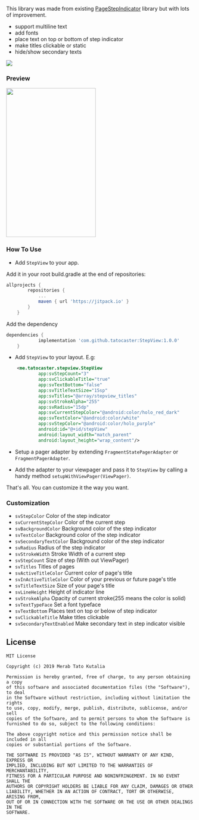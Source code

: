 This library was made from existing [PageStepIndicator](https://raw.githubusercontent.com/devmike01/PageStepIndicator) 
library but with lots of improvement. 

- support multiline text
- add fonts
- place text on top or bottom of step indicator
- make titles clickable or static
- hide/show secondary texts

[![](https://jitpack.io/v/tatocaster/StepView.svg)](https://jitpack.io/#tatocaster/StepView)

### Preview
<img src="https://raw.githubusercontent.com/tatocaster/StepView/master/art/stepview.gif" width="240" height="400" />

### How To Use 

- Add `StepView` to your app.

 Add it in your root build.gradle at the end of repositories:

```groovy
allprojects {
		repositories {
			...
			maven { url 'https://jitpack.io' }
		}
	}
```

 Add the dependency

```groovy
dependencies {
	        implementation 'com.github.tatocaster:StepView:1.0.0'
	}
```

- Add `StepView` to your layout. E.g:

```xml
    <me.tatocaster.stepview.StepView
            app:svStepCount="3"
            app:svClickableTitle="true"
            app:svTextBottom="false"
            app:svTitleTextSize="15sp"
            app:svTitles="@array/stepview_titles"
            app:svStrokeAlpha="255"
            app:svRadius="15dp"
            app:svCurrentStepColor="@android:color/holo_red_dark"
            app:svTextColor="@android:color/white"
            app:svStepColor="@android:color/holo_purple"
            android:id="@+id/stepView"
            android:layout_width="match_parent"
            android:layout_height="wrap_content"/>
```

- Setup a pager adapter by extending `FragmentStatePagerAdapter` or `FragmentPagerAdapter`.

- Add the adapter to your viewpager and pass it to `StepView` by calling a handy method `setupWithViewPager(ViewPager)`.

That's all. You can customize it the way you want.

### Customization

- `svStepColor` Color of the step indicator
- `svCurrentStepColor` Color of the current step
- `svBackgroundColor` Background color of the step indicator
- `svTextColor` Background color of the step indicator
- `svSecondaryTextColor` Background color of the step indicator
- `svRadius` Radius of the step indicator
- `svStrokeWidth` Stroke Width of a current step
- `svStepCount` Size of step (With out ViewPager)
- `svTitles` Titles of pages
- `svActiveTitleColor` Current color of page's title
- `svInActiveTitleColor` Color of your previous or future page's title
- `svTitleTextSize` Size of your page's title
- `svLineHeight` Height of indicator line
- `svStrokeAlpha` Opacity of current stroke(255 means the color is solid)
- `svTextTypeFace` Set a font typeface
- `svTextBottom` Places text on top or below of step indicator
- `svClickableTitle` Make titles clickable
- `svSecondaryTextEnabled` Make secondary text in step indicator visible



License
-------

    MIT License
    
    Copyright (c) 2019 Merab Tato Kutalia
    
    Permission is hereby granted, free of charge, to any person obtaining a copy
    of this software and associated documentation files (the "Software"), to deal
    in the Software without restriction, including without limitation the rights
    to use, copy, modify, merge, publish, distribute, sublicense, and/or sell
    copies of the Software, and to permit persons to whom the Software is
    furnished to do so, subject to the following conditions:
    
    The above copyright notice and this permission notice shall be included in all
    copies or substantial portions of the Software.
    
    THE SOFTWARE IS PROVIDED "AS IS", WITHOUT WARRANTY OF ANY KIND, EXPRESS OR
    IMPLIED, INCLUDING BUT NOT LIMITED TO THE WARRANTIES OF MERCHANTABILITY,
    FITNESS FOR A PARTICULAR PURPOSE AND NONINFRINGEMENT. IN NO EVENT SHALL THE
    AUTHORS OR COPYRIGHT HOLDERS BE LIABLE FOR ANY CLAIM, DAMAGES OR OTHER
    LIABILITY, WHETHER IN AN ACTION OF CONTRACT, TORT OR OTHERWISE, ARISING FROM,
    OUT OF OR IN CONNECTION WITH THE SOFTWARE OR THE USE OR OTHER DEALINGS IN THE
    SOFTWARE.